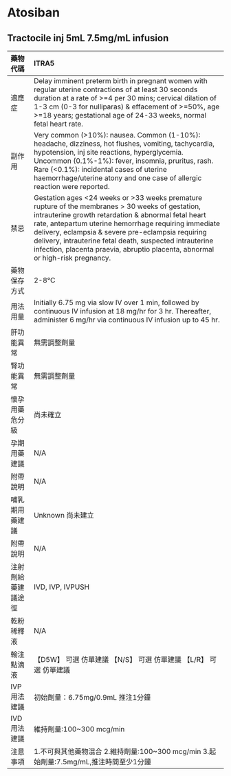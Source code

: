 # Atosiban

## Tractocile inj 5mL  7.5mg/mL infusion

| 藥物代碼           | ITRA5                                                                                                                                                                                                                                                                                                                                                                                                             |
|:-------------------|:------------------------------------------------------------------------------------------------------------------------------------------------------------------------------------------------------------------------------------------------------------------------------------------------------------------------------------------------------------------------------------------------------------------|
| 適應症             | Delay imminent preterm birth in pregnant women with regular uterine contractions of at least 30 seconds duration at a rate of >=4 per 30 mins; cervical dilation of 1-3 cm (0-3 for nulliparas) & effacement of >=50%, age >=18 years; gestational age of 24-33 weeks, normal fetal heart rate.                                                                                                                   |
| 副作用             | Very common (>10%): nausea. Common (1-10%): headache, dizziness, hot flushes, vomiting, tachycardia, hypotension, inj site reactions, hyperglycemia. Uncommon (0.1%-1%): fever, insomnia, pruritus, rash. Rare (<0.1%): incidental cases of uterine haemorrhage/uterine atony and one case of allergic reaction were reported.                                                                                    |
| 禁忌               | Gestation ages <24 weeks or >33 weeks premature rupture of the membranes > 30 weeks of gestation, intrauterine growth retardation & abnormal fetal heart rate, antepartum uterine hemorrhage requiring immediate delivery, eclampsia & severe pre-eclampsia requiring delivery, intrauterine fetal death, suspected intrauterine infection, placenta praevia, abruptio placenta, abnormal or high-risk pregnancy. |
| 藥物保存方式       | 2-8℃                                                                                                                                                                                                                                                                                                                                                                                                              |
| 用法用量           | Initially 6.75 mg via slow IV over 1 min, followed by continuous IV infusion at 18 mg/hr for 3 hr. Thereafter, administer 6 mg/hr via continuous IV infusion up to 45 hr.                                                                                                                                                                                                                                         |
| 肝功能異常         | 無需調整劑量                                                                                                                                                                                                                                                                                                                                                                                                      |
| 腎功能異常         | 無需調整劑量                                                                                                                                                                                                                                                                                                                                                                                                      |
| 懷孕用藥危分級     | 尚未確立                                                                                                                                                                                                                                                                                                                                                                                                          |
| 孕期用藥建議       | N/A                                                                                                                                                                                                                                                                                                                                                                                                               |
| 附帶說明           | N/A                                                                                                                                                                                                                                                                                                                                                                                                               |
| 哺乳期用藥建議     | Unknown 尚未建立                                                                                                                                                                                                                                                                                                                                                                                                  |
| 附帶說明           | N/A                                                                                                                                                                                                                                                                                                                                                                                                               |
| 注射劑給藥建議途徑 | IVD, IVP, IVPUSH                                                                                                                                                                                                                                                                                                                                                                                                  |
| 乾粉稀釋液         | N/A                                                                                                                                                                                                                                                                                                                                                                                                               |
| 輸注點滴液         | 【D5W】 可選 仿單建議  【N/S】 可選 仿單建議  【L/R】 可選 仿單建議                                                                                                                                                                                                                                                                                                                                               |
| IVP 用法建議       | 初始劑量：6.75mg/0.9mL 推注1分鐘                                                                                                                                                                                                                                                                                                                                                                                  |
| IVD 用法建議       | 維持劑量:100~300 mcg/min                                                                                                                                                                                                                                                                                                                                                                                          |
| 注意事項           | 1.不可與其他藥物混合 2.維持劑量:100~300 mcg/min 3.起始劑量:7.5mg/mL,推注時間至少1分鐘                                                                                                                                                                                                                                                                                                                             |

